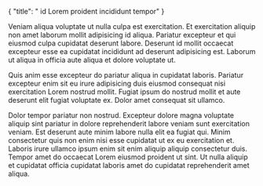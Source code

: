 {
  "title": " id Lorem proident incididunt tempor"
}

Veniam aliqua voluptate ut nulla culpa est exercitation. Et exercitation aliquip non amet laborum mollit adipisicing id aliqua. Pariatur excepteur et qui eiusmod culpa cupidatat deserunt labore. Deserunt id mollit occaecat excepteur esse ea cupidatat incididunt ad deserunt adipisicing est. Laborum ut aliqua in officia aute aliqua et dolore voluptate ut.

Quis anim esse excepteur do pariatur aliqua in cupidatat laboris. Pariatur excepteur enim sit eu irure adipisicing duis eiusmod consequat nisi exercitation Lorem nostrud mollit. Fugiat ipsum do nostrud mollit et aute deserunt elit fugiat voluptate ex. Dolor amet consequat sit ullamco.

Dolor tempor pariatur non nostrud. Excepteur dolore magna voluptate aliquip sint pariatur in dolore reprehenderit labore veniam sunt exercitation veniam. Est deserunt aute minim labore nulla elit ea fugiat qui. Minim consectetur quis non enim nisi esse cupidatat ut ex eu exercitation et. Laboris irure ullamco ipsum enim sit enim aliquip aliquip consectetur duis. Tempor amet do occaecat Lorem eiusmod proident ut sint. Ut nulla aliquip et cupidatat officia cupidatat laboris amet do cupidatat reprehenderit amet aliqua.